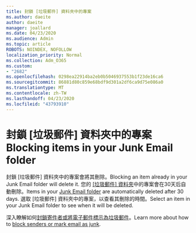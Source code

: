 ```yaml
---
title: 封鎖 [垃圾郵件] 資料夾中的專案
ms.author: daeite
author: daeite
manager: joallard
ms.date: 04/23/2020
ms.audience: Admin
ms.topic: article
ROBOTS: NOINDEX, NOFOLLOW
localization_priority: Normal
ms.collection: Adm_O365
ms.custom:
- "2682"
ms.openlocfilehash: 0298ea22914ba2eb0b5046937553b1f23de16ca6
ms.sourcegitcommit: 86881d80c859e68bdf9d301a2df6ca9d75e086a0
ms.translationtype: MT
ms.contentlocale: zh-TW
ms.lasthandoff: 04/23/2020
ms.locfileid: "43793910"
---
```

# <a name="blocking-items-in-your-junk-email-folder"></a><span data-ttu-id="e1399-102">封鎖 [垃圾郵件] 資料夾中的專案</span><span class="sxs-lookup"><span data-stu-id="e1399-102">Blocking items in your Junk Email folder</span></span>

<span data-ttu-id="e1399-103">封鎖 [垃圾郵件] 資料夾中的專案會將其刪除。</span><span class="sxs-lookup"><span data-stu-id="e1399-103">Blocking an item already in your Junk Email folder will delete it.</span></span> <span data-ttu-id="e1399-104">您的 [[垃圾郵件] 資料夾](https://outlook.live.com/mail/junkemail)中的專案會在30天后自動刪除。</span><span class="sxs-lookup"><span data-stu-id="e1399-104">Items in your [Junk Email folder](https://outlook.live.com/mail/junkemail) are automatically deleted after 30 days.</span></span> <span data-ttu-id="e1399-105">選取 [垃圾郵件] 資料夾中的專案，以查看其刪除的時間。</span><span class="sxs-lookup"><span data-stu-id="e1399-105">Select an item in your Junk Email folder to see when it will be deleted.</span></span>

<span data-ttu-id="e1399-106">深入瞭解如何[封鎖寄件者或將電子郵件標示為垃圾郵件](https://support.office.com/article/a3ece97b-82f8-4a5e-9ac3-e92fa6427ae4)。</span><span class="sxs-lookup"><span data-stu-id="e1399-106">Learn more about how to [block senders or mark email as junk](https://support.office.com/article/a3ece97b-82f8-4a5e-9ac3-e92fa6427ae4).</span></span>